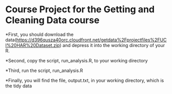 Course Project for the Getting and Cleaning Data course
=======
*First, you should download the data(https://d396qusza40orc.cloudfront.net/getdata%2Fprojectfiles%2FUCI%20HAR%20Dataset.zip) and depress it into the working directory of your R. 

*Second, copy the script, run_analysis.R, to your working directory

*Third, run the script, run_analysis.R 

*Finally, you will find the file, output.txt, in your working directory, which is the tidy data
